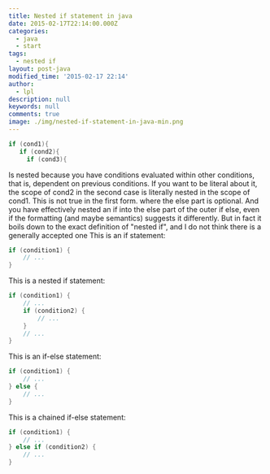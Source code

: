 ```yaml
---
title: Nested if statement in java
date: 2015-02-17T22:14:00.000Z
categories:
  - java
  - start
tags:
  - nested if
layout: post-java
modified_time: '2015-02-17 22:14'
author:
  - lpl
description: null
keywords: null
comments: true
image: ./img/nested-if-statement-in-java-min.png
---
```


```java
if (cond1){
   if (cond2){
     if (cond3){
```

Is nested because you have conditions evaluated within other conditions, that is, dependent on previous conditions. If you want to be literal about it, the scope of cond2 in the second case is literally nested in the scope of cond1. This is not true in the first form.
where the else part is optional. And you have effectively nested an if into the else part of the outer if else, even if the formatting (and maybe semantics) suggests it differently.
But in fact it boils down to the exact definition of "nested if", and I do not think there is a generally accepted one
This is an if statement:

```java
if (condition1) {
    // ...
}
```

This is a nested if statement:

```java
if (condition1) {
    // ...
    if (condition2) {
        // ...
    }
    // ...
}
```

This is an if-else statement:

```java
if (condition1) {
    // ...
} else {
    // ...
}
```

This is a chained if-else statement:

```java
if (condition1) {
    // ...
} else if (condition2) {
    // ...
}
```

